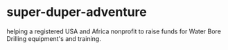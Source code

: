 # super-duper-adventure
helping a registered USA and Africa nonprofit to raise funds for Water Bore Drilling equipment's and training.
